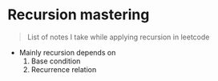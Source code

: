 # Recursion mastering
> List of notes I take while applying recursion in leetcode

- Mainly recursion depends on 
  1. Base condition
  2. Recurrence relation 